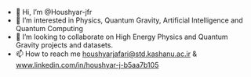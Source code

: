 - 👋 Hi, I’m @Houshyar-jfr
- 👀 I’m interested in Physics, Quantum Gravity, Artificial Intelligence and Quantum Computing
- 💞️ I’m looking to collaborate on High Energy Physics and Quantum Gravity projects and datasets.
- 📫 How to reach me houshyarjafari@std.kashanu.ac.ir & www.linkedin.com/in/houshyar-j-b5aa7b105

<!---
Houshyar-jfr/Houshyar-jfr is a ✨ special ✨ repository because its `README.md` (this file) appears on your GitHub profile.
You can click the Preview link to take a look at your changes.
--->
